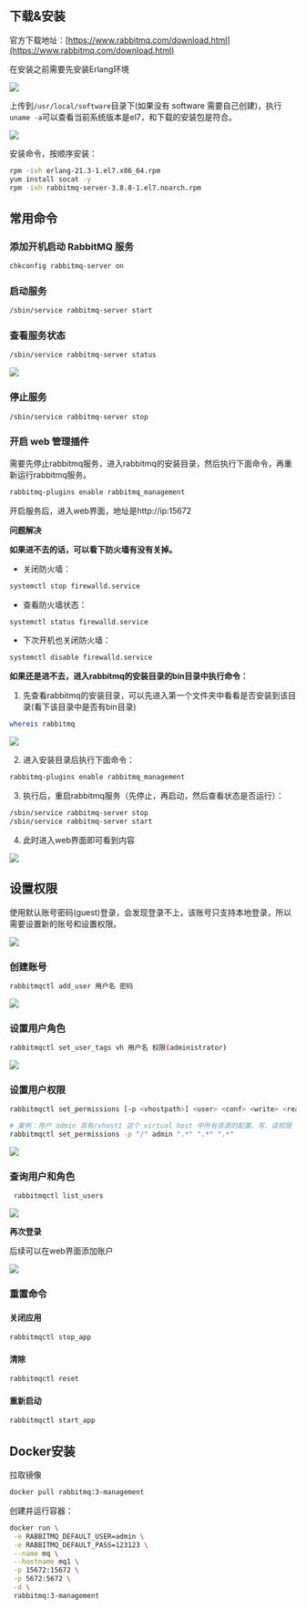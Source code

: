 
## 下载&安装

官方下载地址：[https://www.rabbitmq.com/download.html](https://www.rabbitmq.com/download.html)

在安装之前需要先安装Erlang环境

![](assets/RabbitMQ安装/27f8b9dadd3c46d9724a45971480fc84_MD5.png)


上传到`/usr/local/software`目录下(如果没有 software 需要自己创建)，执行`uname -a`可以查看当前系统版本是el7，和下载的安装包是符合。

![](assets/RabbitMQ安装/a9a9101a6349e1254e2bb5d76da098be_MD5.png)




安装命令，按顺序安装：

```bash
rpm -ivh erlang-21.3-1.el7.x86_64.rpm
yum install socat -y
rpm -ivh rabbitmq-server-3.8.8-1.el7.noarch.rpm
```


## 常用命令

### 添加开机启动 RabbitMQ 服务

```bash
chkconfig rabbitmq-server on
```


### 启动服务

```bash
/sbin/service rabbitmq-server start
```


### 查看服务状态

```bash
/sbin/service rabbitmq-server status
```
![](assets/RabbitMQ安装/2a1fc34ef84c21eea3e3eb09ff67dd51_MD5.png)




### 停止服务

```bash
/sbin/service rabbitmq-server stop
```


### 开启 web 管理插件

需要先停止rabbitmq服务，进入rabbitmq的安装目录，然后执行下面命令，再重新运行rabbitmq服务。

```bash
rabbitmq-plugins enable rabbitmq_management
```

开启服务后，进入web界面，地址是http://ip:15672



**问题解决**

**如果进不去的话，可以看下防火墙有没有关掉。**

* 关闭防火墙：

```bash
systemctl stop firewalld.service
```

* 查看防火墙状态：

```bash
systemctl status firewalld.service
```

* 下次开机也关闭防火墙：

```bash
systemctl disable firewalld.service
```

**如果还是进不去，进入rabbitmq的安装目录的bin目录中执行命令：**

1. 先查看rabbitmq的安装目录，可以先进入第一个文件夹中看看是否安装到该目录(看下该目录中是否有bin目录)

```bash
whereis rabbitmq
```

![](assets/RabbitMQ安装/28bcf4e020c918a9a7564286d9222e56_MD5.png)


2. 进入安装目录后执行下面命令：

```bash
rabbitmq-plugins enable rabbitmq_management
```

3. 执行后，重启rabbitmq服务（先停止，再启动，然后查看状态是否运行）：

```bash
/sbin/service rabbitmq-server stop
/sbin/service rabbitmq-server start
```

4. 此时进入web界面即可看到内容

![](assets/RabbitMQ安装/bcddfd12aa61bc7e434888d269f29735_MD5.png)




## 设置权限

使用默认账号密码(guest)登录，会发现登录不上，该账号只支持本地登录，所以需要设置新的账号和设置权限。

![](assets/RabbitMQ安装/5cbb8877d2ba27ad25ac4f39ae4b9216_MD5.png)




### 创建账号

```bash
rabbitmqctl add_user 用户名 密码
```

![](assets/RabbitMQ安装/e9719aabb74bce6a6999b424ad8d939e_MD5.png)




### 设置用户角色

```bash
rabbitmqctl set_user_tags vh 用户名 权限(administrator)
```

![](assets/RabbitMQ安装/5cbfbb0d8c074453ef337ab7c52ec62e_MD5.png)




### 设置用户权限

```bash
rabbitmqctl set_permissions [-p <vhostpath>] <user> <conf> <write> <read>

# 案例：用户 admin 具有/vhost1 这个 virtual host 中所有资源的配置、写、读权限
rabbitmqctl set_permissions -p "/" admin ".*" ".*" ".*"
```

![](assets/RabbitMQ安装/45298b0769ecfcb18a98a15374a595f6_MD5.png)




### 查询用户和角色

```bash
 rabbitmqctl list_users
```

![](assets/RabbitMQ安装/7d2882de24e3926d467fa24bc338edd0_MD5.png)




**再次登录**

后续可以在web界面添加账户

![](assets/RabbitMQ安装/dc369814610bac7139659485f80aae38_MD5.png)




### 重置命令

#### 关闭应用

```bash
rabbitmqctl stop_app
```

#### 清除

```bash
rabbitmqctl reset
```

#### 重新启动

```bash
rabbitmqctl start_app
```




## Docker安装

拉取镜像

```bash
docker pull rabbitmq:3-management
```


创建并运行容器：

```bash
docker run \
 -e RABBITMQ_DEFAULT_USER=admin \
 -e RABBITMQ_DEFAULT_PASS=123123 \
 --name mq \
 --hostname mq1 \
 -p 15672:15672 \
 -p 5672:5672 \
 -d \
 rabbitmq:3-management
```